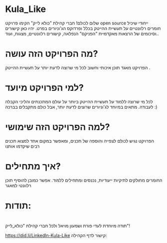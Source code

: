 # Kula_Like



שלום לכולם!
חברי קהילת "כולא לייק" הקימו פרויקט open source ייחודי שיכיל חומרים רלוונטיים על תעשיית ההייטק בכלל ופרדוקס הג'וניורים בפרט. יהיו כאן קישורים וסיכומים של הרצאות מאקדמיית "הפניקס" הנפלאה, קישורים רלוונטיים, מצגות, ועוד..

   מה הפרויקט הזה עושה?
=   
הפרויקט מאגד תוכן איכותי וחשוב לכל מי שרוצה לדעת יותר על תעשיית ההייטק .

 למי הפרויקט מיועד?
=
לכל מי שרוצה ללמוד על תעשיית ההייטק ביותר על עולם המתכנתים והליכי הקבלה לעבודה. מתאים במיוחד לג'וניורים שרוצים לדעת יותר, אבל כולם מתקבלים בברכה :)

 למה הפרויקט הזה שימושי?
=
הפרויקט נגיש לכולם לצפייה והוספה של תכנים, ומאפשר במקום אחד למצוא תכנים רבים שיקדמו אותנו

 איך מתחילים?
=
החומרים מחולקים לתיקיות ייעודיות, נכנסים ומתחילים ללמוד. אפשר כמובן להוסיף תוכן רלוונטי למאגר

תודות:
= 
#
תודה מיוחדת לעדי פורת ושמעון מויאל ולכל חברי קהילת "כולא_לייק"!

https://did.li/LinkedIn-Kula-Like קישור לדף הקהילה: 
